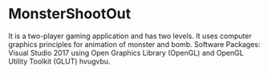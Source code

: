 # MonsterShootOut
It is a two-player gaming application and has two levels. It uses computer graphics principles for animation of monster and bomb.
Software Packages: Visual Studio 2017 using Open Graphics Library (OpenGL) and OpenGL Utility Toolkit (GLUT) hvugvbu.
